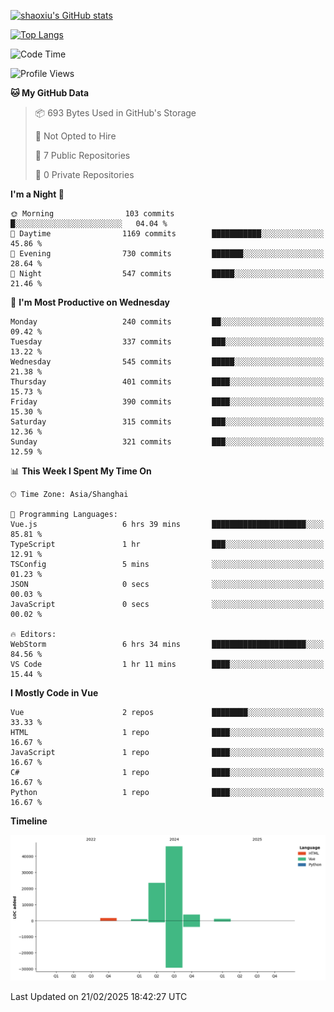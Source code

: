[![shaoxiu's GitHub stats](https://github-readme-stats.vercel.app/api?username=shaoxiu&count_private=true&show_icons=true)](https://github.com/anuraghazra/github-readme-stats)

[![Top Langs](https://github-readme-stats.vercel.app/api/top-langs/?username=shaoxiu&layout=compact)](https://github.com/anuraghazra/github-readme-stats)


<!--START_SECTION:waka-->
![Code Time](http://img.shields.io/badge/Code%20Time-118%20hrs%2052%20mins-blue)

![Profile Views](http://img.shields.io/badge/Profile%20Views-0-blue)

**🐱 My GitHub Data** 

> 📦 693 Bytes Used in GitHub's Storage 
 > 
> 🚫 Not Opted to Hire
 > 
> 📜 7 Public Repositories 
 > 
> 🔑 0 Private Repositories 
 > 
**I'm a Night 🦉** 

```text
🌞 Morning                103 commits         █░░░░░░░░░░░░░░░░░░░░░░░░   04.04 % 
🌆 Daytime                1169 commits        ███████████░░░░░░░░░░░░░░   45.86 % 
🌃 Evening                730 commits         ███████░░░░░░░░░░░░░░░░░░   28.64 % 
🌙 Night                  547 commits         █████░░░░░░░░░░░░░░░░░░░░   21.46 % 
```
📅 **I'm Most Productive on Wednesday** 

```text
Monday                   240 commits         ██░░░░░░░░░░░░░░░░░░░░░░░   09.42 % 
Tuesday                  337 commits         ███░░░░░░░░░░░░░░░░░░░░░░   13.22 % 
Wednesday                545 commits         █████░░░░░░░░░░░░░░░░░░░░   21.38 % 
Thursday                 401 commits         ████░░░░░░░░░░░░░░░░░░░░░   15.73 % 
Friday                   390 commits         ████░░░░░░░░░░░░░░░░░░░░░   15.30 % 
Saturday                 315 commits         ███░░░░░░░░░░░░░░░░░░░░░░   12.36 % 
Sunday                   321 commits         ███░░░░░░░░░░░░░░░░░░░░░░   12.59 % 
```


📊 **This Week I Spent My Time On** 

```text
🕑︎ Time Zone: Asia/Shanghai

💬 Programming Languages: 
Vue.js                   6 hrs 39 mins       █████████████████████░░░░   85.81 % 
TypeScript               1 hr                ███░░░░░░░░░░░░░░░░░░░░░░   12.91 % 
TSConfig                 5 mins              ░░░░░░░░░░░░░░░░░░░░░░░░░   01.23 % 
JSON                     0 secs              ░░░░░░░░░░░░░░░░░░░░░░░░░   00.03 % 
JavaScript               0 secs              ░░░░░░░░░░░░░░░░░░░░░░░░░   00.02 % 

🔥 Editors: 
WebStorm                 6 hrs 34 mins       █████████████████████░░░░   84.56 % 
VS Code                  1 hr 11 mins        ████░░░░░░░░░░░░░░░░░░░░░   15.44 % 
```

**I Mostly Code in Vue** 

```text
Vue                      2 repos             ████████░░░░░░░░░░░░░░░░░   33.33 % 
HTML                     1 repo              ████░░░░░░░░░░░░░░░░░░░░░   16.67 % 
JavaScript               1 repo              ████░░░░░░░░░░░░░░░░░░░░░   16.67 % 
C#                       1 repo              ████░░░░░░░░░░░░░░░░░░░░░   16.67 % 
Python                   1 repo              ████░░░░░░░░░░░░░░░░░░░░░   16.67 % 
```



**Timeline**

![Lines of Code chart](https://raw.githubusercontent.com/shaoxiu/shaoxiu/main/assets/bar_graph.png)


 Last Updated on 21/02/2025 18:42:27 UTC
<!--END_SECTION:waka-->
